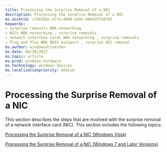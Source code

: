 ```yaml
---
title: Processing the Surprise Removal of a NIC
description: Processing the Surprise Removal of a NIC
ms.assetid: c7de3bbc-5c7a-4669-a28e-086435fa9782
keywords:
- surprise removals WDK networking
- NICs WDK networking , surprise removals
- network interface cards WDK networking , surprise removals
- Plug and Play WDK NDIS miniport , surprise NIC removal
ms.author: windowsdriverdev
ms.date: 04/20/2017
ms.topic: article
ms.prod: windows-hardware
ms.technology: windows-devices
ms.localizationpriority: medium
---
```


# Processing the Surprise Removal of a NIC





This section describes the steps that are involved with the surprise removal of a network interface card (NIC). This section includes the following topics:

[Processing the Surprise Removal of a NIC (Windows Vista)](processing-the-surprise-removal-of-a-nic--windows-vista-.md)

[Processing the Surprise Removal of a NIC (Windows 7 and Later Versions)](processing-the-surprise-removal-of-a-nic--windows-7-and-later-versions-.md)

 

 





